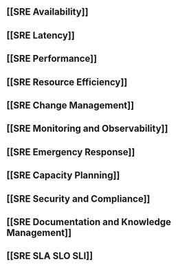 ## [[SRE Availability]]
## [[SRE Latency]]
## [[SRE Performance]]
## [[SRE Resource Efficiency]]
## [[SRE Change Management]]
## [[SRE Monitoring and Observability]]
## [[SRE Emergency Response]]
## [[SRE Capacity Planning]]
## [[SRE Security and Compliance]]
## [[SRE Documentation and Knowledge Management]]
## [[SRE SLA SLO SLI]]